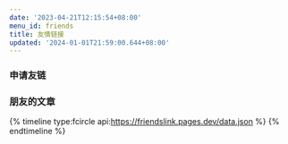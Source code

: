 ```yaml
---
date: '2023-04-21T12:15:54+08:00'
menu_id: friends
title: 友情链接
updated: '2024-01-01T21:59:00.644+08:00'
---
```

<div id="friend-content" class="friend-content"></div> <link rel="stylesheet" href="https://npm.elemecdn.com/qexo-friends/friends.css"/> <script src="https://npm.elemecdn.com/qexo-friends/Stellar/friends.js"></script> <script>loadQexoFriends("friend-content", "https://qexo.giize.com")</script>

### 申请友链

<div id="friends-api"></div>
<script src="https://npm.elemecdn.com/qexo-friends/friends-api.js"></script>
<script>qexo_friend_api("friends-api","https://qexo.giize.com","");</script>

### 朋友的文章

{% timeline type:fcircle api:https://friendslink.pages.dev/data.json %}
{% endtimeline %}

